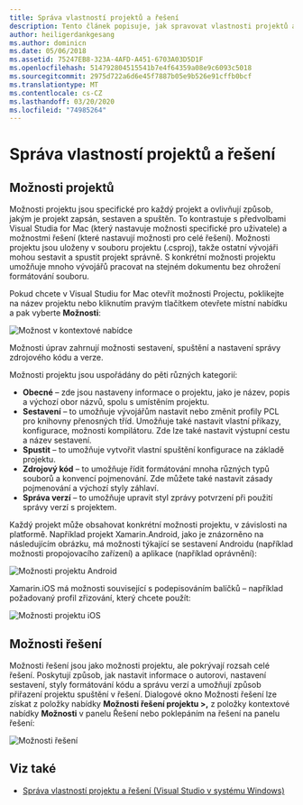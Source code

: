 ```yaml
---
title: Správa vlastností projektů a řešení
description: Tento článek popisuje, jak spravovat vlastnosti projektů a řešení v sadě Visual Studio for Mac
author: heiligerdankgesang
ms.author: dominicn
ms.date: 05/06/2018
ms.assetid: 75247EB8-323A-4AFD-A451-6703A03D5D1F
ms.openlocfilehash: 514792804515541b7e4f64359a08e9c6093c5018
ms.sourcegitcommit: 2975d722a6d6e45f7887b05e9b526e91cffb0bcf
ms.translationtype: MT
ms.contentlocale: cs-CZ
ms.lasthandoff: 03/20/2020
ms.locfileid: "74985264"
---
```

# <a name="managing-project-and-solution-properties"></a>Správa vlastností projektů a řešení

## <a name="project-options"></a>Možnosti projektů

Možnosti projektu jsou specifické pro každý projekt a ovlivňují způsob, jakým je projekt zapsán, sestaven a spuštěn. To kontrastuje s předvolbami Visual Studia for Mac (který nastavuje možnosti specifické pro uživatele) a možnostmi řešení (které nastavují možnosti pro celé řešení). Možnosti projektu jsou uloženy v souboru projektu (.csproj), takže ostatní vývojáři mohou sestavit a spustit projekt správně. S konkrétní možnosti projektu umožňuje mnoho vývojářů pracovat na stejném dokumentu bez ohrožení formátování souboru.

Pokud chcete v Visual Studiu for Mac otevřít možnosti Projectu, poklikejte na název projektu nebo kliknutím pravým tlačítkem otevřete místní nabídku a pak vyberte **Možnosti**:

![Možnost v kontextové nabídce](media/projects-and-solutions-image2.png)

Možnosti úprav zahrnují možnosti sestavení, spuštění a nastavení správy zdrojového kódu a verze.

Možnosti projektu jsou uspořádány do pěti různých kategorií:

* **Obecné** – zde jsou nastaveny informace o projektu, jako je název, popis a výchozí obor názvů, spolu s umístěním projektu.
* **Sestavení** – to umožňuje vývojářům nastavit nebo změnit profily PCL pro knihovny přenosných tříd. Umožňuje také nastavit vlastní příkazy, konfigurace, možnosti kompilátoru. Zde lze také nastavit výstupní cestu a název sestavení.
* **Spustit** – to umožňuje vytvořit vlastní spuštění konfigurace na základě projektu.
* **Zdrojový kód** – to umožňuje řídit formátování mnoha různých typů souborů a konvencí pojmenování. Zde můžete také nastavit zásady pojmenování a výchozí styly záhlaví.
* **Správa verzí** – to umožňuje upravit styl zprávy potvrzení při použití správy verzí s projektem.

Každý projekt může obsahovat konkrétní možnosti projektu, v závislosti na platformě. Například projekt Xamarin.Android, jako je znázorněno na následujícím obrázku, má možnosti týkající se sestavení Androidu (například možnosti propojovacího zařízení) a aplikace (například oprávnění):

![Možnosti projektu Android](media/projects-and-solutions-image5.png)

Xamarin.iOS má možnosti související s podepisováním balíčků – například požadovaný profil zřizování, který chcete použít:

![Možnosti projektu iOS](media/projects-and-solutions-image6.png)

## <a name="solution-options"></a>Možnosti řešení

Možnosti řešení jsou jako možnosti projektu, ale pokrývají rozsah celé řešení. Poskytují způsob, jak nastavit informace o autorovi, nastavení sestavení, styly formátování kódu a správu verzí a umožňují způsob přiřazení projektu spuštění v řešení.  Dialogové okno Možnosti řešení lze získat z položky nabídky **Možnosti řešení projektu >,** z položky kontextové nabídky **Možnosti** v panelu Řešení nebo poklepáním na řešení na panelu řešení:

![Možnosti řešení](media/projects-and-solutions-image7.png)

## <a name="see-also"></a>Viz také

* [Správa vlastností projektu a řešení (Visual Studio v systému Windows)](/visualstudio/ide/managing-project-and-solution-properties)